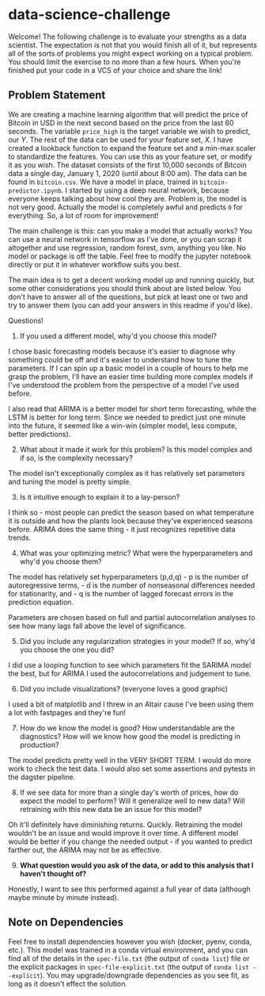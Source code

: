 # data-science-challenge

Welcome! The following challenge is to evaluate your strengths as a data scientist. The expectation is not that you would finish all of it, but represents all of the sorts of problems you might expect working on a typical problem. You should limit the exercise to no more than a few hours. When you're finished put your code in a VCS of your choice and share the link!

## Problem Statement

We are creating a machine learning algorithm that will predict the price of Bitcoin in USD in the next second based on the price from the last 60 seconds. The variable `price_high` is the target variable we wish to predict, our *Y*. The rest of the data can be used for your feature set, *X*. I have created a lookback function to expand the feature set and a min-max scaler to standardize the features. You can use this as your feature set, or modify it as you wish. The dataset consists of the first 10,000 seconds of Bitcoin data a single day, January 1, 2020 (until about 8:00 am). The data can be found in `bitcoin.csv`. We have a model in place, trained in `bitcoin-predictor.ipynb`. I started by using a deep neural network, because everyone keeps talking about how cool they are. Problem is, the model is not very good. Actually the model is completely awful and predicts `0` for everything. So, a lot of room for improvement!

The main challenge is this: can you make a model that actually works? You can use a neural network in tensorflow as I've done, or you can scrap it altogether and use regression, random forest, svm, anything you like. No model or package is off the table. Feel free to modify the jupyter notebook directly or put it in whatever workflow suits you best.

The main idea is to get a decent working model up and running quickly, but some other considerations you should think about are listed below. You don't have to answer all of the questions, but pick at least one or two and try to answer them (you can add your answers in this readme if you'd like).

Questions! 

1. If you used a different model, why'd you choose this model? 
  
I chose basic forecasting models because it's easier to diagnose why something could be off and it's easier to understand how to tune the parameters.  If I can spin up a basic model in a couple of hours to help me grasp the problem, I'll have an easier time building more complex models if I've understood the problem from the perspective of a model I've used before. 

I also read that ARIMA is a better model for short term forecasting, while the LSTM is better for long term. Since we needed to predict just one minute into the future, it seemed like a win-win (simpler model, less compute, better predictions). 

2. What about it made it work for this problem? Is this model complex and if so, is the complexity necessary? 

The model isn't exceptionally complex as it has relatively set parameters and tuning the model is pretty simple. 

3. Is it intuitive enough to explain it to a lay-person? 
  
I think so - most people can predict the season based on what temperature it is outside and how the plants look because they've experienced seasons before.  ARIMA does the same thing - it just recognizes repetitive data trends.

4. What was your optimizing metric? What were the hyperparameters and why'd you choose them?
  
The model has relatively set hyperparameters (p,d,q)
       - p is the number of autoregressive terms,
       - d is the number of nonseasonal differences needed for stationarity, and
       - q is the number of lagged forecast errors in the prediction equation. 

Parameters are chosen based on full and partial autocorrelation analyses to see how many lags fall above the level of significance. 

5. Did you include any regularization strategies in your model? If so, why'd you choose the one you did?
  
I did use a looping function to see which parameters fit the SARIMA model the best, but for ARIMA I used the autocorrelations and judgement to tune.

6. Did you include visualizations? (everyone loves a good graphic)
  
I used a bit of matplotlib and I threw in an Altair cause I've been using them a lot with fastpages and they're fun!

7. How do we know the model is good? How understandable are the diagnostics? How will we know how good the model is predicting in production?
  
The model predicts pretty well in the VERY SHORT TERM. I would do more work to check the test data. I would also set some assertions and pytests in the dagster pipeline.

8. If we see data for more than a single day's worth of prices, how do expect the model to perform? Will it generalize well to new data? Will retraining with this new data be an issue for this model?
  
Oh it'll definitely have diminishing returns.  Quickly.  Retraining the model wouldn't be an issue and would improve it over time. A different model would be better if you change the needed output - if you wanted to predict farther out, the ARIMA may not be as effective. 

9. **What question would you ask of the data, or add to this analysis that I haven't thought of?**
  
Honestly, I want to see this performed against a full year of data (although maybe minute by minute instead). 


## Note on Dependencies

Feel free to install dependencies however you wish (docker, pyenv, conda, etc.). This model was trained in a conda virtual environment, and you can find all of the details in the `spec-file.txt` (the output of `conda list`) file or the explicit packages in `spec-file-explicit.txt` (the output of `conda list --explicit`). You may upgrade/downgrade dependencies as you see fit, as long as it doesn't effect the solution.
